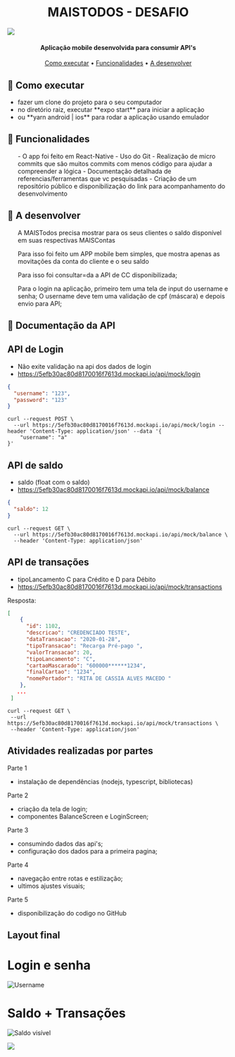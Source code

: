 <h1 align="center">
	MAISTODOS - DESAFIO
</h1>

![](https://avatars0.githubusercontent.com/u/56608703?s=400&u=ae31a7a07d28895589b42ed0fcfc102c3d5bccff&v=4)
	
<h4 align="center">Aplicação mobile desenvolvida para consumir API's</h4>

<p align="center">
  <a href="#como-executar">Como executar</a> •
  <a href="#funcionalidades">Funcionalidades</a> •
  <a href="#a-desenvolver">A desenvolver</a>
</p>

## 🚀 Como executar
<ul>
  <li> fazer um clone do projeto para o seu computador </li>
  <li> no diretório raiz, executar **expo start** para iniciar a aplicação </li>
  <li> ou **yarn android | ios** para rodar a aplicação usando emulador </li>
</ul>

## 💬 Funcionalidades
<ul>
  - O app foi feito em React-Native
- Uso do Git
- Realização de micro commits que são muitos commits com menos código para ajudar a compreender a lógica
- Documentação detalhada de referencias/ferramentas que vc pesquisadas
- Criação de um repositório público e disponibilização do link para acompanhamento do desenvolvimento
</ul>

## 🔧 A desenvolver
<ul>
A MAISTodos precisa mostrar para os seus clientes o saldo disponível em suas respectivas MAISContas

Para isso foi feito um APP mobile bem simples, que mostra apenas as movitações da conta do cliente e o seu saldo

Para isso foi consultar=da a API de CC disponibilizada;

Para o login na aplicação, primeiro tem uma tela de input do username e senha;
O username deve tem uma validação de cpf (máscara) e depois envio para API;
</ul>

## 🔧 Documentação da API

API de Login
------------
- Não exite validação na api dos dados de login
- https://5efb30ac80d8170016f7613d.mockapi.io/api/mock/login
```json
{
  "username": "123",
  "password": "123"
}
```

```curl
curl --request POST \
  --url https://5efb30ac80d8170016f7613d.mockapi.io/api/mock/login --header 'Content-Type: application/json' --data '{
	"username": "a"
}'
```

API de saldo
------------
- saldo (float com o saldo)
- https://5efb30ac80d8170016f7613d.mockapi.io/api/mock/balance

```json
{
  "saldo": 12
}
```

```curl
curl --request GET \
  --url https://5efb30ac80d8170016f7613d.mockapi.io/api/mock/balance \
  --header 'Content-Type: application/json'
```

API de transações
-----------------

- tipoLancamento C para Crédito e D para Débito
- https://5efb30ac80d8170016f7613d.mockapi.io/api/mock/transactions


Resposta:
```json
[
    {
      "id": 1102,
      "descricao": "CREDENCIADO TESTE",
      "dataTransacao": "2020-01-28",
      "tipoTransacao": "Recarga Pré-pago ",
      "valorTransacao": 20,
      "tipoLancamento": "C",
      "cartaoMascarado": "600000******1234",
      "finalCartao": "1234",
      "nomePortador": "RITA DE CASSIA ALVES MACEDO "
    },
   ...
 ]
 ```
 
 ```curl
 curl --request GET \
  --url https://5efb30ac80d8170016f7613d.mockapi.io/api/mock/transactions \
  --header 'Content-Type: application/json'
 ```
 ## Atividades realizadas por partes
Parte 1
- instalação de dependências (nodejs, typescript, bibliotecas)

Parte 2
- criação da tela de login;
- componentes BalanceScreen e LoginScreen;

Parte 3 
- consumindo dados das api's;
- configuração dos dados para a primeira pagina;

Parte 4
- navegação entre rotas e estilização;
- ultimos ajustes visuais;

Parte 5
- disponibilização do codigo no GitHub

## Layout final

Login e senha
=====
![Username](./src/images/1.png)

Saldo + Transações
==================
![Saldo visível](./src/images/2.png)


![](https://c.tenor.com/A-wSmlBMr0EAAAAd/obrigada-polly.gif)
